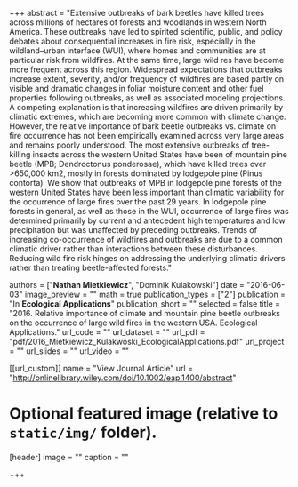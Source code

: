 +++
abstract = "Extensive outbreaks of bark beetles have killed trees across millions of hectares of forests and woodlands in western North America. These outbreaks have led to spirited scientific, public, and policy debates about consequential increases in  fire risk, especially in the wildland–urban interface (WUI), where homes and communities are at particular risk from wildfires. At the same time, large wild res have become more frequent across this region. Widespread expectations that outbreaks increase extent, severity, and/or frequency of wildfires are based partly on visible and dramatic changes in foliar moisture content and other fuel properties following outbreaks, as well as associated modeling projections. A competing explanation is that increasing wildfires are driven primarily by climatic extremes, which are becoming more common with climate change. However, the relative importance of bark beetle outbreaks vs. climate on fire occurrence has not been empirically examined across very large areas and remains poorly understood. The most extensive outbreaks of tree-killing insects across the western United States have been of mountain pine beetle (MPB; Dendroctonus ponderosae), which have killed trees over >650,000 km2, mostly in forests dominated by lodgepole pine (Pinus contorta). We show that outbreaks of MPB in lodgepole pine forests of the western United States have been less important than climatic variability for the occurrence of large fires over the past 29 years. In lodgepole pine forests in general, as well as those in the WUI, occurrence of large fires was determined primarily by current and antecedent high temperatures and low precipitation but was unaffected by preceding outbreaks. Trends of increasing co-occurrence of wildfires and outbreaks are due to a common climatic driver rather than interactions between these disturbances. Reducing wild fire risk hinges on addressing the underlying climatic drivers rather than treating beetle-affected forests."

authors = ["**Nathan Mietkiewicz**", "Dominik Kulakowski"]
date = "2016-06-03"
image_preview = ""
math = true
publication_types = ["2"]
publication = "In **Ecological Applications**"
publication_short = ""
selected = false
title = "2016. Relative importance of climate and mountain pine beetle outbreaks on the occurrence of large wild fires in the western USA. Ecological Applications."
url_code = ""
url_dataset = ""
url_pdf = "pdf/2016_Mietkiewicz_Kulakwoski_EcologicalApplications.pdf"
url_project = ""
url_slides = ""
url_video = ""

[[url_custom]]
name = "View Journal Article"
url = "http://onlinelibrary.wiley.com/doi/10.1002/eap.1400/abstract"

# Optional featured image (relative to `static/img/` folder).
[header]
image = ""
caption = ""

+++
